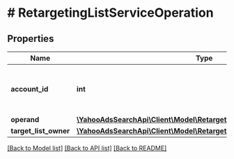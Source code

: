 # # RetargetingListServiceOperation

## Properties

Name | Type | Description | Notes
------------ | ------------- | ------------- | -------------
**account_id** | **int** | &lt;ja&gt;アカウントIDです。&lt;/ja&gt;&lt;br&gt;&lt;en&gt;Account ID.&lt;/en&gt; | 
**operand** | [**\YahooAdsSearchApi\Client\Model\RetargetingListServiceTargetingList[]**](RetargetingListServiceTargetingList.md) |  | 
**target_list_owner** | [**\YahooAdsSearchApi\Client\Model\RetargetingListServiceTargetListOwner**](RetargetingListServiceTargetListOwner.md) |  | [optional] 

[[Back to Model list]](../../README.md#documentation-for-models) [[Back to API list]](../../README.md#documentation-for-api-endpoints) [[Back to README]](../../README.md)



